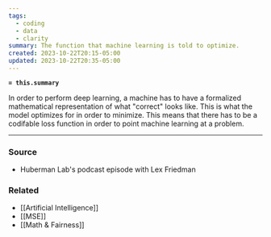 ```yaml
---
tags:
  - coding
  - data
  - clarity
summary: The function that machine learning is told to optimize.
created: 2023-10-22T20:15-05:00
updated: 2023-10-22T20:35-05:00
---
```

**`= this.summary`**

In order to perform deep learning, a machine has to have a formalized mathematical representation of what "correct" looks like. This is what the model optimizes for in order to minimize.
This means that there has to be a codifable loss function in order to point machine learning at a problem. 

---
### Source
- Huberman Lab's podcast episode with Lex Friedman 

### Related
- [[Artificial Intelligence]]
- [[MSE]]
- [[Math & Fairness]]